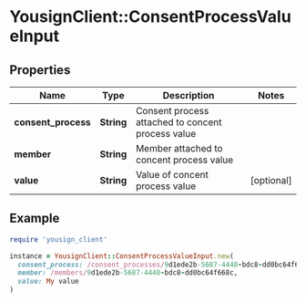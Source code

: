 # YousignClient::ConsentProcessValueInput

## Properties

| Name | Type | Description | Notes |
| ---- | ---- | ----------- | ----- |
| **consent_process** | **String** | Consent process attached to concent process value |  |
| **member** | **String** | Member attached to concent process value |  |
| **value** | **String** | Value of concent process value | [optional] |

## Example

```ruby
require 'yousign_client'

instance = YousignClient::ConsentProcessValueInput.new(
  consent_process: /consent_processes/9d1ede2b-5687-4440-bdc8-dd0bc64f668c,
  member: /members/9d1ede2b-5687-4440-bdc8-dd0bc64f668c,
  value: My value
)
```

